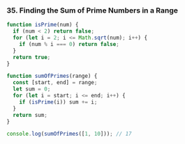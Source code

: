 ### **35. Finding the Sum of Prime Numbers in a Range**

```javascript
function isPrime(num) {
  if (num < 2) return false;
  for (let i = 2; i <= Math.sqrt(num); i++) {
    if (num % i === 0) return false;
  }
  return true;
}

function sumOfPrimes(range) {
  const [start, end] = range;
  let sum = 0;
  for (let i = start; i <= end; i++) {
    if (isPrime(i)) sum += i;
  }
  return sum;
}

console.log(sumOfPrimes([1, 10])); // 17
```
